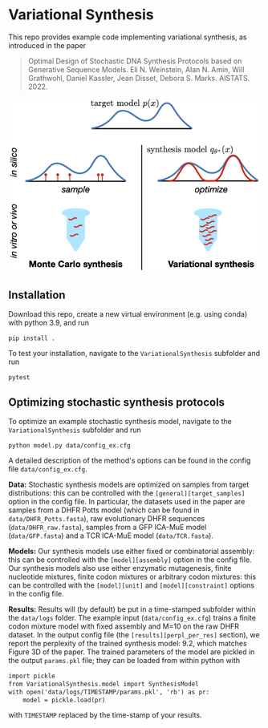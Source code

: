 # Variational Synthesis
This repo provides example code implementing variational synthesis, as introduced in the paper

> Optimal Design of Stochastic DNA Synthesis Protocols based on Generative Sequence Models.
> Eli N. Weinstein, Alan N. Amin,  Will Grathwohl, Daniel Kassler, Jean Disset, Debora S. Marks.
> AISTATS. 2022.

![Figure 1](overview.png)

## Installation
Download this repo, create a new virtual environment (e.g. using conda) with python 3.9, and run

    pip install .

To test your installation, navigate to the `VariationalSynthesis` subfolder and run

    pytest

## Optimizing stochastic synthesis protocols

To optimize an example stochastic synthesis model, navigate to the `VariationalSynthesis` subfolder and run

    python model.py data/config_ex.cfg

A detailed description of the method's options can be found in the config file `data/config_ex.cfg`.

**Data:** Stochastic synthesis models are optimized on samples from target distributions: this can be controlled with the `[general][target_samples]` option in the config file. In particular, the datasets used in the paper are samples from a DHFR Potts model (which can be found in `data/DHFR_Potts.fasta`), raw evolutionary DHFR sequences (`data/DHFR_raw.fasta`), samples from a GFP ICA-MuE model (`data/GFP.fasta`) and a TCR ICA-MuE model (`data/TCR.fasta`).

**Models:** Our synthesis models use either fixed or combinatorial assembly: this can be controlled with the `[model][assembly]` option in the config file. Our synthesis models also use either enzymatic mutagenesis, finite nucleotide mixtures, finite codon mixtures or arbitrary codon mixtures: this can be controlled with the `[model][unit]` and `[model][constraint]` options in the config file.

**Results:** Results will (by default) be put in a time-stamped subfolder within the `data/logs` folder. The example input (`data/config_ex.cfg`) trains a finite codon mixture model with fixed assembly and M=10 on the raw DHFR dataset. In the output config file (the `[results][perpl_per_res]` section), we report the perplexity of the trained synthesis model: 9.2, which matches Figure 3D of the paper. The trained parameters of the model are pickled in the output `params.pkl` file; they can be loaded from within python with

    import pickle
    from VariationalSynthesis.model import SynthesisModel
    with open('data/logs/TIMESTAMP/params.pkl', 'rb') as pr:
        model = pickle.load(pr)

with `TIMESTAMP` replaced by the time-stamp of your results.
